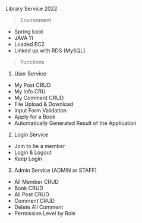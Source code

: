 Library Service 2022

> Environment
- Spring boot
- JAVA 11
- Loaded EC2
- Linked up with RDS (MySQL)

> Functions
1. User Service
- My Post CRUD
- My Info CRU
- My Comment CRUD
- File Upload & Download
- Input Form Validation
- Apply for a Book
- Automatically Generated Result of the Application 
2. Login Service
- Join to be a member
- Login & Logout
- Keep Login
3. Admin Service (ADMIN or STAFF)
- All Member CRUD
- Book CRUD
- All Post CRUD
- Comment CRUD
- Delete All Comment
- Permission Level by Role